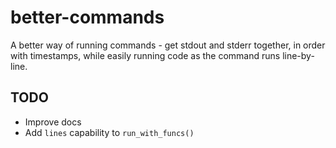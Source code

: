 # better-commands

A better way of running commands - get stdout and stderr together, in order with timestamps, while easily running code as the command runs line-by-line.

## TODO

- Improve docs
- Add `lines` capability to `run_with_funcs()`
